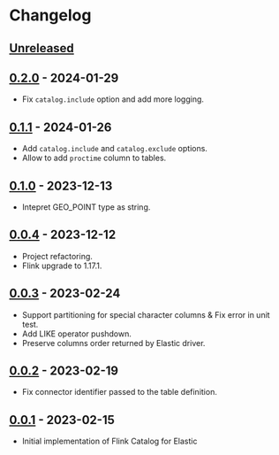 # Changelog

## [Unreleased]

## [0.2.0] - 2024-01-29

-   Fix `catalog.include` option and add more logging.

## [0.1.1] - 2024-01-26

-   Add `catalog.include` and `catalog.exclude` options.
-   Allow to add `proctime` column to tables.

## [0.1.0] - 2023-12-13

-   Intepret GEO_POINT type as string.

## [0.0.4] - 2023-12-12

-   Project refactoring.
-   Flink upgrade to 1.17.1.

## [0.0.3] - 2023-02-24

-   Support partitioning for special character columns & Fix error in unit test.
-   Add LIKE operator pushdown.
-   Preserve columns order returned by Elastic driver.

## [0.0.2] - 2023-02-19

-   Fix connector identifier passed to the table definition.

## [0.0.1] - 2023-02-15

-   Initial implementation of Flink Catalog for Elastic

[Unreleased]: https://github.com/getindata/flink-elastic-catalog/compare/0.2.0...HEAD

[0.2.0]: https://github.com/getindata/flink-elastic-catalog/compare/0.1.1...0.2.0

[0.1.1]: https://github.com/getindata/flink-elastic-catalog/compare/0.1.0...0.1.1

[0.1.0]: https://github.com/getindata/flink-elastic-catalog/compare/0.0.4...0.1.0

[0.0.4]: https://github.com/getindata/flink-elastic-catalog/compare/0.0.3...0.0.4

[0.0.3]: https://github.com/getindata/flink-elastic-catalog/compare/0.0.2...0.0.3

[0.0.2]: https://github.com/getindata/flink-elastic-catalog/compare/0.0.1...0.0.2

[0.0.1]: https://github.com/getindata/flink-elastic-catalog/compare/551c9c8a6381de1fd020fd64c43ffaf89928002c...0.0.1
